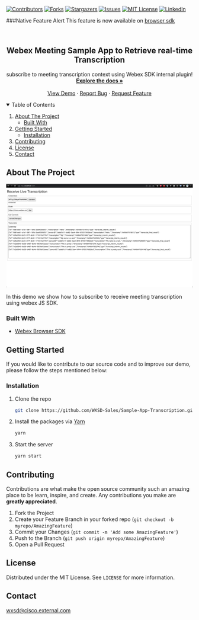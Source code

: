 [![Contributors][contributors-shield]][contributors-url]
[![Forks][forks-shield]][forks-url]
[![Stargazers][stars-shield]][stars-url]
[![Issues][issues-shield]][issues-url]
[![MIT License][license-shield]][license-url]
[![LinkedIn][linkedin-shield]][linkedin-url]

###Native Feature Alert 
This feature is now available on [browser sdk](https://github.com/webex/webex-js-sdk/tree/master/packages/%40webex/plugin-meetings#enable-receiving-meeting-real-time-transcripts)


<!-- PROJECT LOGO -->
<br />
<p align="center">
  <h2 align="center">Webex Meeting Sample App to Retrieve real-time Transcription</h2>

  <p align="center">
  subscribe to meeting transcription context using Webex SDK internal plugin! 
    <br />
    <a href="https://wxsd-sales.github.io/Sample-App-Transcription"><strong>Explore the docs »</strong></a>
    <br />
    <br />
    <a href="https://wxsd-sales.github.io/real-time-transcription/">View Demo</a>
    ·
    <a href="https://github.com/WXSD-Sales/Sample-App-Transcription/issues">Report Bug</a>
    ·
    <a href="https://github.com/WXSD-Sales/Sample-App-Transcription/issues">Request Feature</a>
  </p>
</p>

<!-- TABLE OF CONTENTS -->
<details open="open">
  <summary>Table of Contents</summary>
  <ol>
    <li>
      <a href="#about-the-project">About The Project</a>
      <ul>
        <li><a href="#built-with">Built With</a></li>
      </ul>
    </li>
    <li>
      <a href="#getting-started">Getting Started</a>
      <ul>
        <li><a href="#installation">Installation</a></li>
      </ul>
    </li>
    <li><a href="#contributing">Contributing</a></li>
    <li><a href="#license">License</a></li>
    <li><a href="#contact">Contact</a></li>
  </ol>
</details>

<!-- ABOUT THE PROJECT -->

## About The Project

![production-screenshot](transcription.png)

In this demo we show how to subscribe to receive meeting transcription using webex JS SDK.

### Built With

- [Webex Browser SDK](https://github.com/webex/webex-js-sdk)

<!-- GETTING STARTED -->

## Getting Started

If you would like to contribute to our source code and to improve our demo, please follow the steps mentioned below:

### Installation

1. Clone the repo
   ```sh
   git clone https://github.com/WXSD-Sales/Sample-App-Transcription.git
   ```
2. Install the packages via [Yarn](https://classic.yarnpkg.com/en/)
   ```sh
   yarn
   ```
3. Start the server
   ```sh
   yarn start
   ```

<!-- CONTRIBUTING -->

## Contributing

Contributions are what make the open source community such an amazing place to be learn, inspire, and create. Any contributions you make are **greatly appreciated**.

1. Fork the Project
2. Create your Feature Branch in your forked repo (`git checkout -b myrepo/AmazingFeature`)
3. Commit your Changes (`git commit -m 'Add some AmazingFeature'`)
4. Push to the Branch (`git push origin myrepo/AmazingFeature`)
5. Open a Pull Request

<!-- LICENSE -->

## License

Distributed under the MIT License. See `LICENSE` for more information.

<!-- CONTACT -->

## Contact

wxsd@cisco.external.com

<!-- MARKDOWN LINKS & IMAGES -->
<!-- https://www.markdownguide.org/basic-syntax/#reference-style-links -->

[contributors-shield]: https://img.shields.io/github/contributors/WXSD-Sales/Sample-App-Transcription.svg?style=for-the-badge
[contributors-url]: https://github.com/WXSD-Sales/Sample-App-Transcription/graphs/contributors
[forks-shield]: https://img.shields.io/github/forks/WXSD-Sales/Sample-App-Transcription.svg?style=for-the-badge
[forks-url]: https://github.com/WXSD-Sales/Sample-App-Transcription/network/members
[stars-shield]: https://img.shields.io/github/stars/WXSD-Sales/Sample-App-Transcription.svg?style=for-the-badge
[stars-url]: https://github.com/WXSD-Sales/Sample-App-Transcription/stargazers
[issues-shield]: https://img.shields.io/github/issues/WXSD-Sales/Sample-App-Transcription.svg?style=for-the-badge
[issues-url]: https://github.com/WXSD-Sales/Sample-App-Transcription/issues
[license-shield]: https://img.shields.io/github/license/WXSD-Sales/Sample-App-Transcription.svg?style=for-the-badge
[license-url]: https://github.com/WXSD-Sales/Sample-App-Transcription/blob/master/LICENSE.txt
[linkedin-shield]: https://img.shields.io/badge/-LinkedIn-black.svg?style=for-the-badge&logo=linkedin&colorB=555
[linkedin-url]: https://www.linkedin.com/in/arash-koushkebaghi-9b1701a4/
